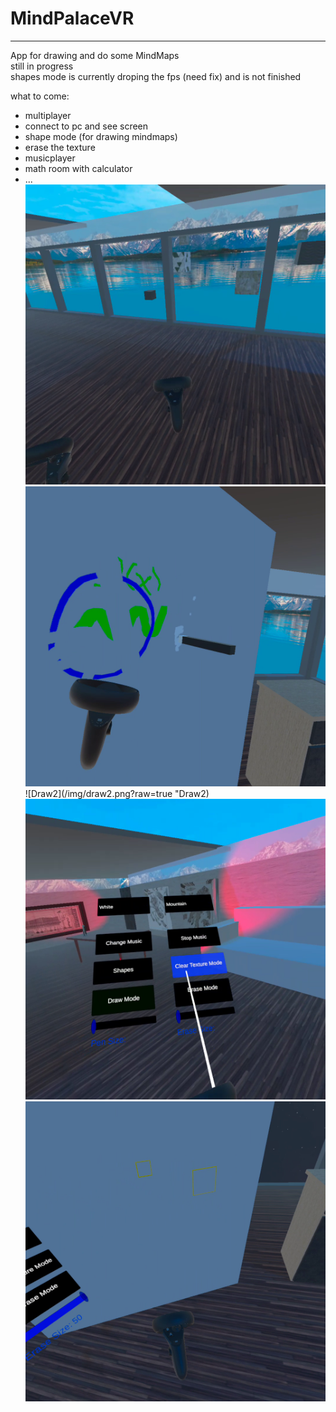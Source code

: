 # MindPalaceVR
***
App for drawing and do some MindMaps <br>
still in progress <br>
shapes mode is currently droping the fps (need fix) and is not finished <br>


what to come:
- multiplayer
- connect to pc and see screen
- shape mode (for drawing mindmaps)
- erase the texture
- musicplayer
- math room with calculator
- ...
![Overview](/img/overview.png?raw=true "Overview")
![Draw](/img/draw.png?raw=true "Draw")
![Draw2](/img/draw2.png?raw=true "Draw2)
![Menu](/img/menu.png?raw=true "Menu")
![Shape](/img/shape.png?raw=true "Shape")
